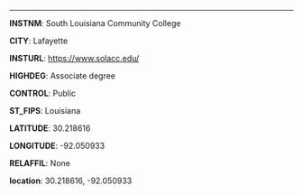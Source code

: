 
---
**INSTNM**: South Louisiana Community College

**CITY**: Lafayette

**INSTURL**: https://www.solacc.edu/

**HIGHDEG**: Associate degree

**CONTROL**: Public

**ST_FIPS**: Louisiana

**LATITUDE**: 30.218616

**LONGITUDE**: -92.050933

**RELAFFIL**: None

**location**: 30.218616, -92.050933